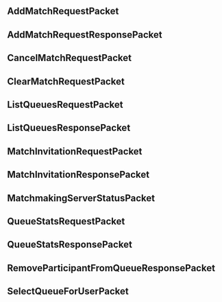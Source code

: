 ## AddMatchRequestPacket

## AddMatchRequestResponsePacket

## CancelMatchRequestPacket

## ClearMatchRequestPacket

## ListQueuesRequestPacket

## ListQueuesResponsePacket

## MatchInvitationRequestPacket

## MatchInvitationResponsePacket

## MatchmakingServerStatusPacket

## QueueStatsRequestPacket

## QueueStatsResponsePacket

## RemoveParticipantFromQueueResponsePacket

## SelectQueueForUserPacket